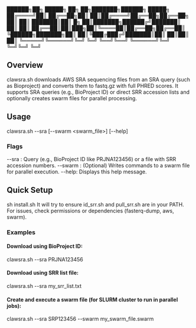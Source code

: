  ██████╗██╗      █████╗ ██╗    ██╗███████╗██████╗  █████╗ 
██╔════╝██║     ██╔══██╗██║    ██║██╔════╝██╔══██╗██╔══██╗
██║     ██║     ███████║██║ █╗ ██║███████╗██████╔╝███████║
██║     ██║     ██╔══██║██║███╗██║╚════██║██╔══██╗██╔══██║
╚██████╗███████╗██║  ██║╚███╔███╔╝███████║██║  ██║██║  ██║
 ╚═════╝╚══════╝╚═╝  ╚═╝ ╚══╝╚══╝ ╚══════╝╚═╝  ╚═╝╚═╝  ╚═╝
                                                                                                    

## Overview
clawsra.sh downloads AWS SRA sequencing files from an SRA query (such as Bioproject) and converts them to fastq.gz with full PHRED scores. It supports SRA queries (e.g., BioProject ID) or direct SRR accession lists and optionally creates swarm files for parallel processing.

## Usage
clawsra.sh --sra <SRA Query or SRR Accession List> [--swarm <swarm_file>] [--help]
### Flags
--sra <query or file>: Query (e.g., BioProject ID like PRJNA123456) or a file with SRR accession numbers.
--swarm <file>: (Optional) Writes commands to a swarm file for parallel execution.
--help: Displays this help message.

## Quick Setup
sh install.sh
It will try to ensure id_srr.sh and pull_srr.sh are in your PATH. For issues, check permissions or dependencies (fasterq-dump, aws, swarm).

### Examples
#### Download using BioProject ID:

clawsra.sh --sra PRJNA123456

#### Download using SRR list file:

clawsra.sh --sra my_srr_list.txt

#### Create and execute a swarm file (for SLURM cluster to run in parallel jobs):

clawsra.sh --sra SRP123456 --swarm my_swarm_file.swarm

